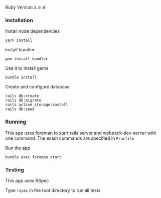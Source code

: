 Ruby Version `3.0.0`

### Installation

Install node dependencies

```shell
yarn install
```

Install bundler

```shell
gem install bundler
```

Use it to install gems

```shell
bundle install
```

Create and configure database

```shell
rails db:create
rails db:migrate
rails active_storage:install
rails db:seed
```
### Running

This app uses foreman to start rails server and webpack-dev-server with one command. The exact commands are specified
in `Procfile`

Run the app

```shell
bundle exec foreman start
```

### Testing

This app uses RSpec

Type `rspec` in the root directory to run all tests